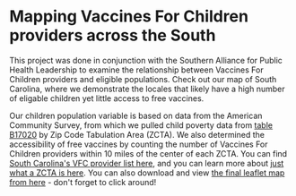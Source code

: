 # Mapping Vaccines For Children providers across the South

This project was done in conjunction with the Southern Alliance for Public Health Leadership to examine the relationship between Vaccines For Children providers and eligible populations. Check out our map of South Carolina, where we demonstrate the locales that likely have a high number of eligable children yet little access to free vaccines.

Our children population variable is based on data from the American Community Survey, from which we pulled child poverty data from [table B17020](https://censusreporter.org/tables/B17020/) by Zip Code Tabulation Area (ZCTA). We also determined the accessibility of free vaccines by counting the number of Vaccines For Children providers within 10 miles of the center of each ZCTA. You can find [South Carolina's VFC provider list here](https://scdph.maps.arcgis.com/apps/instant/nearby/index.html?appid=410686f3d3d44b5d99dee25848c6a0bc), and you can learn more about [just what a ZCTA is here](https://atcoordinates.info/2020/05/11/the-trouble-with-zip-codes-solutions-for-data-analysis-and-mapping/). You can also download and view [the final leaflet map from here](https://drive.google.com/file/d/1Bk6QNbkY2Lh09m61gNgOay1hcLcign_f/view?usp=sharing) - don't forget to click around!
